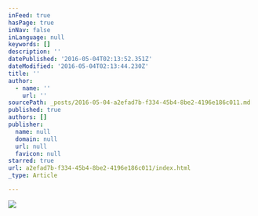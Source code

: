 ```yaml
---
inFeed: true
hasPage: true
inNav: false
inLanguage: null
keywords: []
description: ''
datePublished: '2016-05-04T02:13:52.351Z'
dateModified: '2016-05-04T02:13:44.230Z'
title: ''
author:
  - name: ''
    url: ''
sourcePath: _posts/2016-05-04-a2efad7b-f334-45b4-8be2-4196e186c011.md
published: true
authors: []
publisher:
  name: null
  domain: null
  url: null
  favicon: null
starred: true
url: a2efad7b-f334-45b4-8be2-4196e186c011/index.html
_type: Article

---
```

![](https://s3-us-west-2.amazonaws.com/the-grid-img/p/fa009270391b44fd3a4d8c0d29b584006abdc603.png)